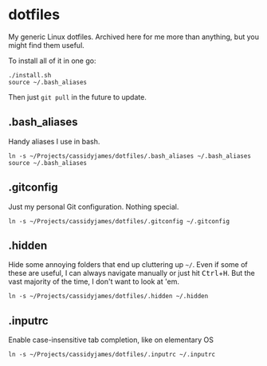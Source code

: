 # dotfiles

My generic Linux dotfiles. Archived here for me more than anything, but you might find them useful.

To install all of it in one go:

```shell
./install.sh
source ~/.bash_aliases
```

Then just `git pull` in the future to update.

## .bash_aliases

Handy aliases I use in bash.

```shell
ln -s ~/Projects/cassidyjames/dotfiles/.bash_aliases ~/.bash_aliases
source ~/.bash_aliases
```

## .gitconfig

Just my personal Git configuration. Nothing special.

```shell
ln -s ~/Projects/cassidyjames/dotfiles/.gitconfig ~/.gitconfig
```

## .hidden

Hide some annoying folders that end up cluttering up `~/`. Even if some of these are useful, I can always navigate manually or just hit <kbd>Ctrl</kbd>+<kbd>H</kbd>. But the vast majority of the time, I don't want to look at 'em.

```shell
ln -s ~/Projects/cassidyjames/dotfiles/.hidden ~/.hidden
```

## .inputrc

Enable case-insensitive tab completion, like on elementary OS

```shell
ln -s ~/Projects/cassidyjames/dotfiles/.inputrc ~/.inputrc
```

